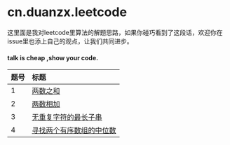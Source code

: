 # cn.duanzx.leetcode

这里面是我对leetcode里算法的解题思路，如果你碰巧看到了这段话，欢迎你在issue里也添上自己的观点，让我们共同进步。
<br/>
#### talk is cheap ,show your code.

| 题号    | 标题                                    
| :--- | :--------------------------------------- 
| 1    | [两数之和][001]                           
| 2    | [两数相加][007]                   
| 3    | [无重复字符的最长子串][009]                 
| 4   | [寻找两个有序数组的中位数][013]                  


[001]: https://github.com/Blankj/awesome-java-leetcode/blob/master/note/001/README.md
[007]: https://github.com/Blankj/awesome-java-leetcode/blob/master/note/007/README.md
[009]: https://github.com/Blankj/awesome-java-leetcode/blob/master/note/009/README.md
[013]: https://github.com/Blankj/awesome-java-leetcode/blob/master/note/013/README.md

